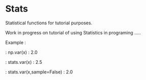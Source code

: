 # Stats
Statistical functions for tutorial purposes.

Work in progress on tutorial of using Statistics in programing .....

Example :

: np.var(x)
: 2.0

: stats.var(x)
: 2.5

: stats.var(x,sample=False)
: 2.0
